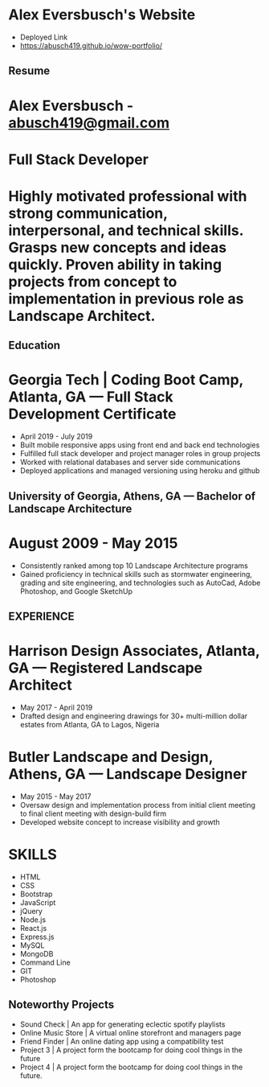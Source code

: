 # Alex Eversbusch's Website

* Deployed Link
* https://abusch419.github.io/wow-portfolio/


## Resume
# Alex Eversbusch - abusch419@gmail.com
# Full Stack Developer 
# Highly motivated professional with strong communication, interpersonal, and technical skills. Grasps new concepts and ideas quickly. Proven ability in taking projects from concept to implementation in previous role as Landscape Architect.

## Education 
# Georgia Tech | Coding Boot Camp, Atlanta, GA — Full Stack Development Certificate
* April 2019 - July 2019
* Built mobile responsive apps using front end and back end technologies 
* Fulfilled full stack developer and project manager roles in group projects
* Worked with relational  databases and server side communications
* Deployed applications and managed versioning  using heroku and github
 
## University of Georgia, Athens, GA — Bachelor of Landscape Architecture
# August 2009 - May 2015
* Consistently ranked among top 10 Landscape Architecture programs
* Gained proficiency in technical skills such as stormwater engineering, grading and site engineering, and technologies  such as AutoCad, Adobe Photoshop, and Google SketchUp

## EXPERIENCE
# Harrison Design Associates, Atlanta, GA — Registered Landscape Architect
* May 2017 - April 2019
* Drafted design and engineering drawings for  30+ multi-million dollar estates from Atlanta, GA to Lagos, Nigeria

# Butler Landscape and Design, Athens, GA — Landscape Designer
* May 2015 - May 2017
* Oversaw design and implementation process from initial client meeting to final client meeting with design-build firm 
* Developed website concept to increase visibility and growth

# SKILLS
* HTML
* CSS
* Bootstrap
* JavaScript
* jQuery
* Node.js
* React.js
* Express.js
* MySQL
* MongoDB
* Command Line
* GIT
* Photoshop


## Noteworthy Projects
* Sound Check | An app for generating eclectic spotify playlists
* Online Music Store | A virtual online storefront and managers page
* Friend Finder  | An online dating app using a compatibility test 
* Project 3   | A project form the bootcamp for doing cool things in the future
* Project 4   | A project form the bootcamp for doing cool things in the future.  



